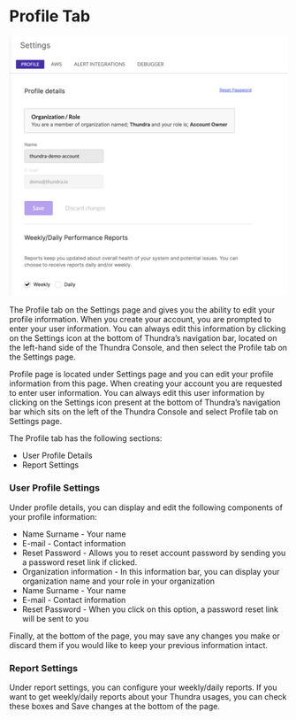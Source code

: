 # Profile Tab

![](<../../../.gitbook/assets/image (96).png>)

The Profile tab on the Settings page and gives you the ability to edit your profile information. When you create your account, you are prompted to enter your user information. You can always edit this information by clicking on the Settings icon at the bottom of Thundra’s navigation bar, located on the left-hand side of the Thundra Console, and then select the Profile tab on the Settings page.

Profile page is located under Settings page and you can edit your profile information from this page. When creating your account you are requested to enter user information. You can always edit this user information by clicking on the Settings icon present at the bottom of Thundra’s navigation bar which sits on the left of the Thundra Console and select Profile tab on Settings page.

The Profile tab has the following sections:

* User Profile Details
* Report Settings

### User Profile Settings

Under profile details, you can display and edit the following components of your profile information:

* Name Surname - Your name
* E-mail - Contact information
* Reset Password - Allows you to reset account password by sending you a password reset link if clicked.
* Organization information - In this information bar, you can display your organization name and your role in your organization
* Name Surname - Your name
* E-mail - Contact information
* Reset Password - When you click on this option,  a password reset link will be sent to you

Finally, at the bottom of the page, you may save any changes you make or discard them if you would like to keep your previous information intact.

### Report Settings

Under report settings, you can configure your weekly/daily reports. If you want to get weekly/daily reports about your Thundra usages, you can check these boxes and Save changes at the bottom of the page.
